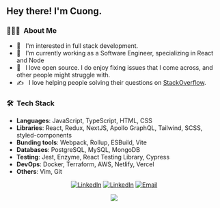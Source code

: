 <h2> Hey there! I'm Cuong.</h2>

<h3> 👨🏻‍💻 &nbsp;About Me </h3>

- 🧐 &nbsp; I'm interested in full stack development.
- 💼 &nbsp; I'm currently working as a Software Engineer, specializing in React and Node
- 🌱 &nbsp; I love open source. I do enjoy fixing issues that I come across, and other people might struggle with.
- ✍️ &nbsp; I love helping people solving their questions on [StackOverflow](https://stackoverflow.com/users/7811940/cuong-vu).

<h3> 🛠 &nbsp;Tech Stack</h3>

- **Languages**: JavaScript, TypeScript, HTML, CSS
- **Libraries**: React, Redux, NextJS, Apollo GraphQL, Tailwind, SCSS, styled-components
- **Bunding tools**: Webpack, Rollup, ESBuild, Vite
- **Databases**: PostgreSQL, MySQL, MongoDB
- **Testing**: Jest, Enzyme, React Testing Library, Cypress
- **DevOps**: Docker, Terraform, AWS, Netlify, Vercel
- **Others**: Vim, Git

<p align="center">
<a href="https://www.linkedin.com/in/vuhuucuong" target="_blank"><img alt="LinkedIn" src="https://img.shields.io/badge/LinkedIn-0077B5?style=for-the-badge&logo=linkedin&logoColor=white"></a>
<a href="https://www.linkedin.com/in/vuhuucuong" target="_blank"><img alt="LinkedIn" src="https://img.shields.io/badge/stack%20overflow-FE7A16?logo=stack-overflow&logoColor=white&style=for-the-badge"></a>
<a href="mailto:vuhuucuong1310@gmail.com" target="_blank"><img alt="Email" src="https://img.shields.io/badge/Gmail-D14836?style=for-the-badge&logo=gmail&logoColor=white"></a>
</p>
<p align="center">
<a href="https://github.com/vuhuucuong">
  <img align="center" src="https://github-readme-stats.vercel.app/api?username=vuhuucuong" />
</a>
</p>
